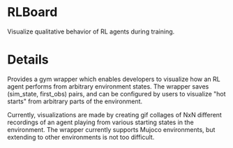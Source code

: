 # RLBoard

Visualize qualitative behavior of RL agents during training.

# Details

Provides a gym wrapper which enables developers to visualize how an RL agent performs from arbitrary environment states. The wrapper saves (sim_state, first_obs) pairs, and can be configured by users to visualize "hot starts" from arbitrary parts of the environment.

Currently, visualizations are made by creating gif collages of NxN different recordings of an agent playing from various starting states in the environment. The wrapper currently supports Mujoco environments, but extending to other environments is not too difficult.